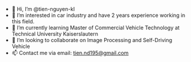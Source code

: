 - 👋 Hi, I’m @tien-nguyen-kl
- 👀 I’m interested in car industry and have 2 years experience working in this field.
- 🌱 I’m currently learning Master of Commercial Vehicle Technology at Technical University Kaiserslautern
- 💞️ I’m looking to collaborate on Image Processing and Self-Driving Vehicle
- 📫 Contact me via email: tien.nd195@gmail.com

<!---
tien-nguyen-kl/tien-nguyen-kl is a ✨ special ✨ repository because its `README.md` (this file) appears on your GitHub profile.
You can click the Preview link to take a look at your changes.
--->
